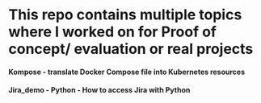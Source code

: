 # This repo contains multiple topics where I worked on for Proof of concept/ evaluation or real projects

#### Kompose - translate Docker Compose file into Kubernetes resources
#### Jira_demo - Python - How to access Jira with Python
